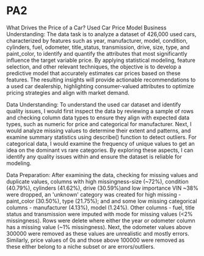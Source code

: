 # PA2
What Drives the Price of a Car?
Used Car Price Model
Business Understanding: The data task is to analyze a dataset of 426,000 used cars, characterized by features such as year, manufacturer, model, condition, cylinders, fuel, odometer, title_status, transmission, drive, size, type, and paint_color, to identify and quantify the attributes that most significantly influence the target variable price. By applying statistical modeling, feature selection, and other relevant techniques, the objective is to develop a predictive model that accurately estimates car prices based on these features. The resulting insights will provide actionable recommendations to a used car dealership, highlighting consumer-valued attributes to optimize pricing strategies and align with market demand.

Data Understanding: To understand the used car dataset and identify quality issues, I would first inspect the data by reviewing a sample of rows and checking column data types to ensure they align with expected data types, such as numeric for price and categorical for manufacturer. Next, I would analyze missing values to determine their extent and patterns, and examine summary statistics using describe() function to detect outliers. For categorical data, I would examine the frequency of unique values to get an idea on the dominant vs rare categories. By exploring these aspects, I can identify any quality issues within and ensure the dataset is reliable for modeling.

Data Preparation: After examining the data, checking for missing values and duplicate values, columns with high missingness-size (~72%), condition (40.79%), cylinders (41.62%), drive (30.59%)and low importance VIN ~38% were dropped, an 'unknown' category was created for high missing - paint_color (30.50%), type (21.75%); and and some low missing categorical columns - manufacturer (4.13%), model (1.24%). Other columns - fuel, title status and transmission were imputed with mode for missing values (<2% missingness). Rows were delete where either the year or odometer column has a missing value (~1% missingness). Next, the odometer values above 300000 were removed as these values are unrealistic and mostly errors. Similarly, price values of 0s and those above 100000 were removed as these either belong to a niche subset or are errors/outliers.
